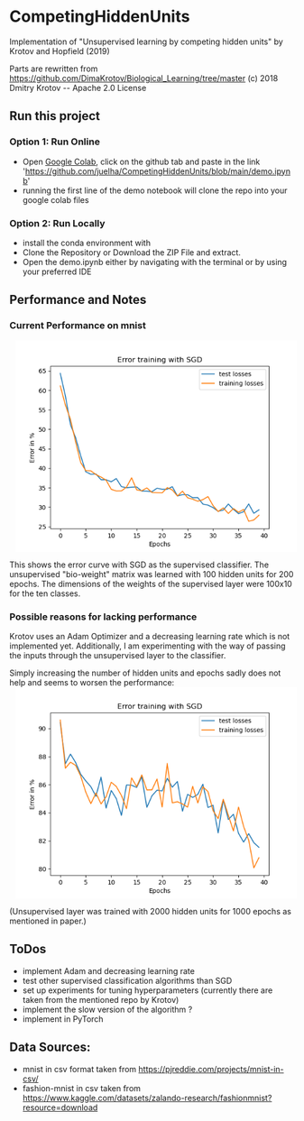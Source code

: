 # CompetingHiddenUnits
Implementation of "Unsupervised learning by competing hidden units" by Krotov and Hopfield (2019)

Parts are rewritten from https://github.com/DimaKrotov/Biological_Learning/tree/master (c) 2018 Dmitry Krotov -- Apache 2.0 License 


## Run this project

### Option 1: Run Online 
- Open [Google Colab](https://colab.research.google.com/notebook), click on the github tab and paste in the link 'https://github.com/juelha/CompetingHiddenUnits/blob/main/demo.ipynb' 
- running the first line of the demo notebook will clone the repo into your google colab files

### Option 2: Run Locally 
- install the conda environment with 
- Clone the Repository or Download the ZIP File and extract.
- Open the demo.ipynb either by navigating with the terminal or by using your preferred IDE 

## Performance and Notes


### Current Performance on mnist
<img align="center" width="500" src="https://github.com/juelha/CompetingHiddenUnits/blob/main/reports/mnist/figures/ErrorCurve.png" hspace="10">

This shows the error curve with SGD as the supervised classifier. 
The unsupervised "bio-weight" matrix was learned with 100 hidden units for 200 epochs. 
The dimensions of the weights of the supervised layer were 100x10 for the ten classes. 


### Possible reasons for lacking performance
Krotov uses an Adam Optimizer and a decreasing learning rate which is not implemented yet. Additionally, I am experimenting with the way of passing the inputs through the unsupervised layer to the classifier.  

Simply increasing the number of hidden units and epochs sadly does not help and seems to worsen the performance:
<img align="center" width="500" src="https://github.com/juelha/CompetingHiddenUnits/blob/main/reports/mnist/figures/ErrorCurve_for2000hidden.png" hspace="10">

(Unsupervised layer was trained with 2000 hidden units for 1000 epochs as mentioned in paper.) 

## ToDos
- implement Adam and decreasing learning rate 
- test other supervised classification algorithms than SGD 
- set up experiments for tuning hyperparameters (currently there are taken from the mentioned repo by Krotov)
- implement the slow version of the algorithm ? 
- implement in PyTorch 



## Data Sources:

- mnist in csv format taken from https://pjreddie.com/projects/mnist-in-csv/
- fashion-mnist in csv taken from https://www.kaggle.com/datasets/zalando-research/fashionmnist?resource=download

